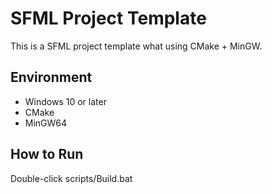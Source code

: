 # SFML Project Template
This is a SFML project template what using CMake + MinGW.

## Environment
- Windows 10 or later
- CMake
- MinGW64

## How to Run
Double-click scripts/Build.bat
